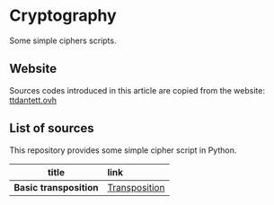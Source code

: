 # Cryptography
Some simple ciphers scripts.

## Website

Sources codes introduced in this article are copied from the website:
[ttdantett.ovh](https://ttdantett.ovh)

## List of sources

This repository provides some simple cipher script in Python.

| title | link | 
| :---: | :--- |
| **Basic transposition** | [Transposition](./basic_transposition/transposition.py) |
